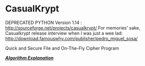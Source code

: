 CasualKrypt
===========

DEPRECATED PYTHON Version 1.14 : http://sourceforge.net/projects/casualkrypt/
For memories' sake, Casualkrypt release interview when I was just a wee lad: http://download.famouswhy.com/publisher/pedro_miguel_sosa/

Quick and Secure File and On-The-Fly Cipher Program

***[Algorithm Explanation](/src/algorithm_explanation.txt)***
